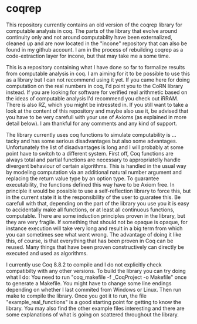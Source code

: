 # coqrep

This repository currently contains an old version of the coqrep library for computable analysis in coq.
The parts of the library that evolve around continuity only and not around computablity have been externalized, cleaned up and are now located in the "incone" repository that can also be found in my github account.
I am in the process of rebuilding coqrep as a code-extraction layer for incone, but that may take me a some time.

This is a repository containing what I have done so far to formalize results from computable analysis in coq.
I am aiming for it to be possible to use this as a library but I can not recommend using it yet.
If you came here for doing computation on the real numbers in coq, I'd point you to the CoRN library instead.
If you are looking for software for verified real arithmetic based on the ideas of computable analysis I'd recommend you check out iRRAM.
There is also RZ, which you might be intressted in.
If you still want to take a look at the content of this repository and maybe also use it, be advised that you have to be very carefull with your use of Axioms (as explained in more detail below).
I am thankful for any comments and any kind of support.

The library currently uses coq functions to simulate computability is ... tacky and has some serious disadvantages but also some advantages.
Unfortunately the list of disadvantages is long and I will probably at some point have to switch to a different system.
First off, Coq functions are always total and partial functions are necessary to appropriatelly handle divergent behaviour of certain algorithms.
This is handled in the usual way by modeling computation via an additional natural number argument and replacing the return value type by an option type.
To guarantee executability, the functions defined this way have to be Axiom free.
In principle it would be possible to use a self-reflection library to force this, but in the current state it is the responsibility of the user to guaratee this.
Be carefull with that, depending on the part of the library you use you it is easy to accidentally make all functions, or at least all continuous functions, computable.
There are some induction principles proven in the library, but they are very fragile.
If something that should not be opaque is opaque, for instance execution will take very long and result in a big term from which you can sometimes see what went wrong.
The advantage of doing it like this, of course, is that everything that has been proven in Coq can be reused.
Many things that have been proven constructively can directly be executed and used as algorithms.

I currently use Coq 8.8.2 to compile and I do not explicitly check compatibilty with any other versions.
To build the library you can try doing what I do:
You need to run "coq_makefile -f _CoqProject -o Makefile" once to generate a Makefile.
You might have to change some line endings depending on whether I last commited from Windows or Linux.
Then run make to compile the library.
Once you got it to run, the file "example_real_functions" is a good starting point for getting to know the library.
You may also find the other example files interesting and there are some explanations of what is going on scattered throughout the library.
